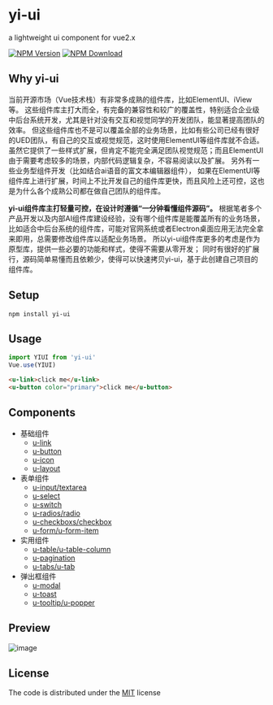 # yi-ui

a lightweight ui component for vue2.x

[![NPM Version][npm-img]][npm-url]
[![NPM Download][download-img]][download-url]

[npm-img]: http://img.shields.io/npm/v/yi-ui.svg?style=flat-square
[npm-url]: http://npmjs.org/package/yi-ui
[david-img]: https://img.shields.io/appveyor/ci/lq782655835/yi-ui.svg
[david-url]: https://npmjs.org/package/yi-ui
[download-img]: https://img.shields.io/npm/dm/yi-ui.svg?style=flat-square
[download-url]: https://npmjs.org/package/yi-ui

## Why yi-ui

当前开源市场（Vue技术栈）有非常多成熟的组件库，比如ElementUI、iView等。
这些组件库主打大而全，有完备的兼容性和较广的覆盖性，特别适合企业级中后台系统开发，尤其是针对没有交互和视觉同学的开发团队，能显著提高团队的效率。
但这些组件库也不是可以覆盖全部的业务场景，比如有些公司已经有很好的UED团队，有自己的交互或视觉规范，这时使用ElementUI等组件库就不合适。
虽然它提供了一些样式扩展，但肯定不能完全满足团队视觉规范；而且ElementUI由于需要考虑较多的场景，内部代码逻辑复杂，不容易阅读以及扩展。
另外有一些业务型组件开发（比如结合ai语音的富文本编辑器组件），
如果在ElementUI等组件库上进行扩展，时间上不比开发自己的组件库更快，而且风险上还可控，这也是为什么各个成熟公司都在做自己团队的组件库。

**yi-ui组件库主打轻量可控，在设计时遵循“一分钟看懂组件源码”。**
根据笔者多个产品开发以及内部AI组件库建设经验，没有哪个组件库是能覆盖所有的业务场景，
比如适合中后台系统的组件库，可能对官网系统或者Electron桌面应用无法完全拿来即用，总需要修改组件库以适配业务场景。
所以yi-ui组件库更多的考虑是作为原型库，提供一些必要的功能和样式，使得不需要从零开发；
同时有很好的扩展行，源码简单易懂而且依赖少，使得可以快速拷贝yi-ui，基于此创建自己项目的组件库。

## Setup
```
npm install yi-ui
```

## Usage

``` js
import YIUI from 'yi-ui'
Vue.use(YIUI)
```

``` html
<u-link>click me</u-link>
<u-button color="primary">click me</u-button>
```

## Components

* 基础组件
    * [u-link](./src/components/u-link.vue)
    * [u-button](./src/components/u-button.vue)
    * [u-icon](./src/components/u-icon.vue)
    * [u-layout](./src/components/u-layout.vue)
* 表单组件
    * [u-input/textarea](./src/components/u-input.vue)
    * [u-select](./src/components/u-select.vue)
    * [u-switch](./src/components/u-switch.vue)
    * [u-radios/radio](./src/components/u-radio/u-radios.vue)
    * [u-checkboxs/checkbox](./src/components/u-checkbox/u-checkboxs.vue)
    * [u-form/u-form-item](./src/components/u-form/u-form.vue)
* 实用组件
    * [u-table/u-table-column](./src/components/u-table/u-table.vue)
    * [u-pagination](./src/components/u-pagination.vue)
    * [u-tabs/u-tab](./src/components/u-tab/u-tabs.vue)
* 弹出框组件
    * [u-modal](./src/components/u-modal.vue)
    * [u-toast](./src/components/u-toast.vue)
    * [u-tooltip/u-popper](./src/components/u-tooltip.vue)

## Preview

![image](https://user-images.githubusercontent.com/6310131/56558066-fbe16880-65cf-11e9-9940-07c7be20834c.png)

## License

The code is distributed under the [MIT](http://opensource.org/licenses/MIT) license